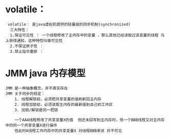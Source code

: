 # volatile：    
     volatile： 是java虚拟机提供的轻量级的同步机制(synchronized)
      三大特性：
      1.保证可见性 ： 一个线程修改了主内存中的变量 ，那么其他已经读取过该变量的线程 马上获得通知，这种特性叫做可见性
      2.不保证原子性 ： 
      3.禁止指令重排 ：
      
# JMM  java 内存模型
    JMM 是一种抽象概念，并不真实存在
    JMM 关于同步的规定：
        1. 线程解锁前，必须把共享变量的值刷新回主内存
        2. 线程加锁前，必须读取主内存的最新值到自己的工作区
        3. 加锁/解锁是同一把锁
        
        一个AAA线程修改了共享变量X的值  但还未回写到主内存时，另一个BBB线程又对主内存中的同一个共享变量X进行操作
        但此时A线程工作内存中的共享变量X 对线程BBB来说 并不可见
        
        